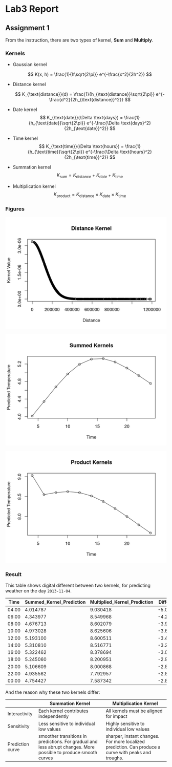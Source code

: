 # Lab3 Report 

## Assignment 1

From the instruction, there are two types of kernel, **Sum** and **Multiply**. 

### Kernels

* Gaussian kernel

    $$
    K(x, h) = \frac{1}{h\sqrt{2\pi}} e^{-\frac{x^2}{2h^2}}
    $$

* Distance kernel

	$$
  K_{\text{distance}}(d) = \frac{1}{h_{\text{distance}}\sqrt{2\pi}} e^{-\frac{d^2}{2h_{\text{distance}}^2}}
  $$

*  Date kernel
    $$
  K_{\text{date}}(\Delta \text{days}) = \frac{1}{h_{\text{date}}\sqrt{2\pi}} e^{-\frac{\Delta \text{days}^2}{2h_{\text{date}}^2}}
  $$
*  Time kernel
  $$
  K_{\text{time}}(\Delta \text{hours}) = \frac{1}{h_{\text{time}}\sqrt{2\pi}} e^{-\frac{\Delta \text{hours}^2}{2h_{\text{time}}^2}}
  $$

* Summation kernel
  $$
  K_{\text{sum}} = K_{\text{distance}} + K_{\text{date}} + K_{\text{time}}
  $$
  

* Multiplication kernel
  $$
  K_{\text{product}} = K_{\text{distance}} \times K_{\text{date}} \times K_{\text{time}} 
  $$
  

### Figures

![1_1](1_1.png)

![1_2](1_2.png)

![1_3](1_3.png)

### Result 

This table shows digital different between two kernels, for predicting weather on the day `2013-11-04`.


| Time  | Summed_Kernel_Prediction | Multiplied_Kernel_Prediction | Difference |
| ----- | ------------------------ | ---------------------------- | ---------- |
| 04:00 | 4.014787                 | 9.030418                     | -5.015632  |
| 06:00 | 4.343977                 | 8.549968                     | -4.205991  |
| 08:00 | 4.676713                 | 8.602079                     | -3.925367  |
| 10:00 | 4.973028                 | 8.625606                     | -3.652578  |
| 12:00 | 5.193100                 | 8.600511                     | -3.407411  |
| 14:00 | 5.310810                 | 8.516771                     | -3.205962  |
| 16:00 | 5.322462                 | 8.378694                     | -3.056232  |
| 18:00 | 5.245060                 | 8.200951                     | -2.955891  |
| 20:00 | 5.106609                 | 8.000868                     | -2.894258  |
| 22:00 | 4.935562                 | 7.792957                     | -2.857396  |
| 00:00 | 4.754427                 | 7.587342                     | -2.832915  |



And the reason why these two kernels differ:

|                  | Summation Kernel                                             | Multiplication Kernel                                        |
| ---------------- | ------------------------------------------------------------ | ------------------------------------------------------------ |
| Interactivity    | Each kernel contributes independently                        | All kernels must be aligned for impact                       |
| Sensitivity      | Less sensitive to individual low values                      | Highly sensitive to individual low values                    |
| Prediction curve | smoother transitions in predictions. For gradual and less abrupt changes. More possible to produce smooth curves | sharper, instant changes. For more localized prediction. Can produce a curve with peaks and troughs. |

